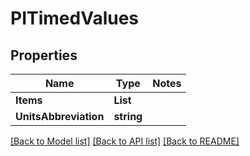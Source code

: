 # PITimedValues

## Properties
Name | Type | Notes
------------ | ------------- | -------------
**Items** | **List<PITimedValue>**
**UnitsAbbreviation** | **string**

[[Back to Model list]](../../README.md#documentation-for-models) [[Back to API list]](../../README.md#documentation-for-api-endpoints) [[Back to README]](../../README.md)
